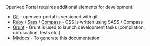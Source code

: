 OpenVeo Portal requires additional elements for development:

- [Git](http://git-scm.com/) - openveo-portal is versioned with git
- [Ruby](https://www.ruby-lang.org/en/) / [Sass](http://sass-lang.com/) / [Compass](http://compass-style.org/) - CSS is written using SASS / Compass
- [Grunt](http://gruntjs.com/) - Grunt is used to launch development tasks (compilation, obfuscation, tests etc.)
- [Mkdocs](http://www.mkdocs.org/) - To generate this documentation
